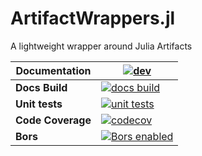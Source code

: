 # ArtifactWrappers.jl

A lightweight wrapper around Julia Artifacts

| **Documentation**    | [![dev][docs-dev-img]][docs-dev-url]             |
|----------------------|--------------------------------------------------|
| **Docs Build**       | [![docs build][docs-bld-img]][docs-bld-url]      |
| **Unit tests**       | [![unit tests][unit-tests-img]][unit-tests-url]  |
| **Code Coverage**    | [![codecov][codecov-img]][codecov-url]           |
| **Bors**             | [![Bors enabled][bors-img]][bors-url]            |

[docs-bld-img]: https://github.com/CliMA/ArtifactWrappers.jl/workflows/Documentation/badge.svg
[docs-bld-url]: https://github.com/CliMA/ArtifactWrappers.jl/actions?query=workflow%3ADocumentation

[docs-dev-img]: https://img.shields.io/badge/docs-dev-blue.svg
[docs-dev-url]: https://CliMA.github.io/ArtifactWrappers.jl/dev/

[unit-tests-img]: https://github.com/CliMA/ArtifactWrappers.jl/workflows/OS%20Unit%20Tests/badge.svg
[unit-tests-url]: https://github.com/CliMA/ArtifactWrappers.jl/actions?query=workflow%3A%22OS+Unit+Tests%22

[codecov-img]: https://codecov.io/gh/CliMA/ArtifactWrappers.jl/branch/master/graph/badge.svg
[codecov-url]: https://codecov.io/gh/CliMA/ArtifactWrappers.jl

[bors-img]: https://bors.tech/images/badge_small.svg
[bors-url]: https://app.bors.tech/repositories/33635
